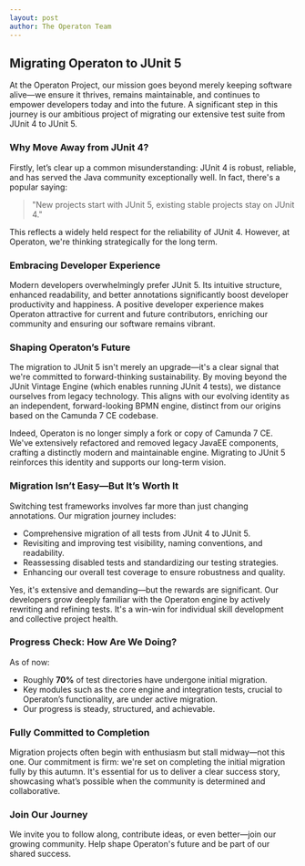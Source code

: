```yaml
---
layout: post
author: The Operaton Team
---
```


## Migrating Operaton to JUnit 5

At the Operaton Project, our mission goes beyond merely keeping software alive—we ensure it thrives, remains maintainable, and continues to empower developers today and into the future. A significant step in this journey is our ambitious project of migrating our extensive test suite from JUnit 4 to JUnit 5.

### Why Move Away from JUnit 4?

Firstly, let’s clear up a common misunderstanding: JUnit 4 is robust, reliable, and has served the Java community exceptionally well. In fact, there's a popular saying:

> "New projects start with JUnit 5, existing stable projects stay on JUnit 4."

This reflects a widely held respect for the reliability of JUnit 4. However, at Operaton, we're thinking strategically for the long term.

### Embracing Developer Experience

Modern developers overwhelmingly prefer JUnit 5. Its intuitive structure, enhanced readability, and better annotations significantly boost developer productivity and happiness. A positive developer experience makes Operaton attractive for current and future contributors, enriching our community and ensuring our software remains vibrant.

### Shaping Operaton’s Future

The migration to JUnit 5 isn't merely an upgrade—it's a clear signal that we're committed to forward-thinking sustainability. By moving beyond the JUnit Vintage Engine (which enables running JUnit 4 tests), we distance ourselves from legacy technology. This aligns with our evolving identity as an independent, forward-looking BPMN engine, distinct from our origins based on the Camunda 7 CE codebase.

Indeed, Operaton is no longer simply a fork or copy of Camunda 7 CE. We've extensively refactored and removed legacy JavaEE components, crafting a distinctly modern and maintainable engine. Migrating to JUnit 5 reinforces this identity and supports our long-term vision.

### Migration Isn’t Easy—But It’s Worth It

Switching test frameworks involves far more than just changing annotations. Our migration journey includes:

- Comprehensive migration of all tests from JUnit 4 to JUnit 5.
- Revisiting and improving test visibility, naming conventions, and readability.
- Reassessing disabled tests and standardizing our testing strategies.
- Enhancing our overall test coverage to ensure robustness and quality.

Yes, it's extensive and demanding—but the rewards are significant. Our developers grow deeply familiar with the Operaton engine by actively rewriting and refining tests. It's a win-win for individual skill development and collective project health.

### Progress Check: How Are We Doing?

As of now:

- Roughly **70%** of test directories have undergone initial migration.
- Key modules such as the core engine and integration tests, crucial to Operaton’s functionality, are under active migration.
- Our progress is steady, structured, and achievable.

### Fully Committed to Completion

Migration projects often begin with enthusiasm but stall midway—not this one. Our commitment is firm: we're set on completing the initial migration fully by this autumn. It's essential for us to deliver a clear success story, showcasing what’s possible when the community is determined and collaborative.

### Join Our Journey

We invite you to follow along, contribute ideas, or even better—join our growing community. Help shape Operaton's future and be part of our shared success.
